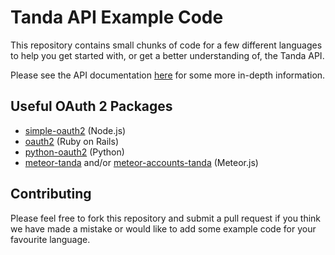 # Tanda API Example Code

This repository contains small chunks of code for a few different languages to help you get started with, or get a better understanding of, the Tanda API.

Please see the API documentation [here](https://my.tanda.co/api/v2/documentation) for some more in-depth information.

## Useful OAuth 2 Packages

+ [simple-oauth2](https://github.com/lelylan/simple-oauth2) (Node.js)
+ [oauth2](https://github.com/intridea/oauth2) (Ruby on Rails)
+ [python-oauth2](https://github.com/joestump/python-oauth2) (Python)
+ [meteor-tanda](https://github.com/justindra/meteor-tanda) and/or [meteor-accounts-tanda](https://github.com/justindra/meteor-accounts-tanda) (Meteor.js)

## Contributing

Please feel free to fork this repository and submit a pull request if you think we have made a mistake or would like to add some example code for your favourite language.
